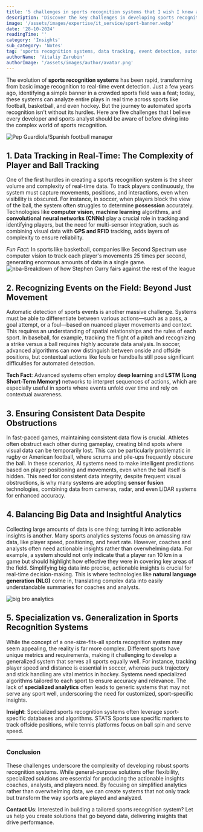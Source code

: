 ```yaml
---
title: '5 challenges in sports recognition systems that I wish I knew about before I started'
description: 'Discover the key challenges in developing sports recognition systems, from data tracking and event detection to automated decision-making for real-time analysis.'
image: '/assets/images/expertise/it_service/sport-banner.webp'
date: '28-10-2024'
readingTime: ''
category: 'Insights'
sub_category: 'Notes'
tag: 'sports recognition systems, data tracking, event detection, automated sports analytics, challenges in sports AI, big data in sports'
authorName: 'Vitaliy Zarubin'
authorImage: '/assets/images/author/avatar.png'
---
```


The evolution of **sports recognition systems** has been rapid, transforming from basic image recognition to real-time event detection. Just a few years ago, identifying a simple banner in a crowded sports field was a feat; today, these systems can analyze entire plays in real time across sports like football, basketball, and even hockey. But the journey to automated sports recognition isn't without its hurdles. Here are five challenges that I believe every developer and sports analyst should be aware of before diving into the complex world of sports recognition.

![Pep Guardiola/Spanish football manager](https://imgur.com/BrXdmFR.jpg)

## 1. Data Tracking in Real-Time: The Complexity of Player and Ball Tracking

One of the first hurdles in creating a sports recognition system is the sheer volume and complexity of real-time data. To track players continuously, the system must capture movements, positions, and interactions, even when visibility is obscured. For instance, in soccer, when players block the view of the ball, the system often struggles to determine **possession** accurately. Technologies like **computer vision**, **machine learning** algorithms, and **convolutional neural networks (CNNs)** play a crucial role in tracking and identifying players, but the need for multi-sensor integration, such as combining visual data with **GPS and RFID** tracking, adds layers of complexity to ensure reliability.

_Fun Fact_: In sports like basketball, companies like Second Spectrum use computer vision to track each player's movements 25 times per second, generating enormous amounts of data in a single game.
![nba-Breakdown of how Stephen Curry fairs against the rest of the league ](https://imgur.com/bhPOSUO.jpg)

## 2. Recognizing Events on the Field: Beyond Just Movement

Automatic detection of sports events is another massive challenge. Systems must be able to differentiate between various actions—such as a pass, a goal attempt, or a foul—based on nuanced player movements and context. This requires an understanding of spatial relationships and the rules of each sport. In baseball, for example, tracking the flight of a pitch and recognizing a strike versus a ball requires highly accurate data analysis. In soccer, advanced algorithms can now distinguish between onside and offside positions, but contextual actions like fouls or handballs still pose significant difficulties for automated detection.

**Tech Fact**: Advanced systems often employ **deep learning** and **LSTM (Long Short-Term Memory)** networks to interpret sequences of actions, which are especially useful in sports where events unfold over time and rely on contextual awareness.

## 3. Ensuring Consistent Data Despite Obstructions

In fast-paced games, maintaining consistent data flow is crucial. Athletes often obstruct each other during gameplay, creating blind spots where visual data can be temporarily lost. This can be particularly problematic in rugby or American football, where scrums and pile-ups frequently obscure the ball. In these scenarios, AI systems need to make intelligent predictions based on player positioning and movements, even when the ball itself is hidden. This need for consistent data integrity, despite frequent visual obstructions, is why many systems are adopting **sensor fusion** technologies, combining data from cameras, radar, and even LiDAR systems for enhanced accuracy.

## 4. Balancing Big Data and Insightful Analytics

Collecting large amounts of data is one thing; turning it into actionable insights is another. Many sports analytics systems focus on amassing raw data, like player speed, positioning, and heart rate. However, coaches and analysts often need actionable insights rather than overwhelming data. For example, a system should not only indicate that a player ran 10 km in a game but should highlight how effective they were in covering key areas of the field. Simplifying big data into precise, actionable insights is crucial for real-time decision-making. This is where technologies like **natural language generation (NLG)** come in, translating complex data into easily understandable summaries for coaches and analysts.

![big bro analytics](https://imgur.com/AdALASU.jpg)

## 5. Specialization vs. Generalization in Sports Recognition Systems

While the concept of a one-size-fits-all sports recognition system may seem appealing, the reality is far more complex. Different sports have unique metrics and requirements, making it challenging to develop a generalized system that serves all sports equally well. For instance, tracking player speed and distance is essential in soccer, whereas puck trajectory and stick handling are vital metrics in hockey. Systems need specialized algorithms tailored to each sport to ensure accuracy and relevance. The lack of **specialized analytics** often leads to generic systems that may not serve any sport well, underscoring the need for customized, sport-specific insights.

**Insight**: Specialized sports recognition systems often leverage sport-specific databases and algorithms. STATS Sports use specific markers to track offside positions, while tennis platforms focus on ball spin and serve speed.

---

### Conclusion

These challenges underscore the complexity of developing robust sports recognition systems. While general-purpose solutions offer flexibility, specialized solutions are essential for producing the actionable insights coaches, analysts, and players need. By focusing on simplified analytics rather than overwhelming data, we can create systems that not only track but transform the way sports are played and analyzed.

**Contact Us**: Interested in building a tailored sports recognition system? Let us help you create solutions that go beyond data, delivering insights that drive performance.
